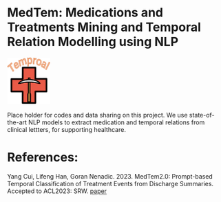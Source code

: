 # MedTem: Medications and Treatments Mining and Temporal Relation Modelling using NLP

<img src="https://github.com/HECTA-UoM/MedTem/blob/main/MedTem-logo-v1.png" width="100">



Place holder for codes and data sharing on this project.
We use state-of-the-art NLP models to extract medication and temporal relations from clinical lettters, for supporting healthcare. 

# References: 

Yang Cui, Lifeng Han, Goran Nenadic. 2023. 
MedTem2.0: Prompt-based Temporal Classification of Treatment Events from Discharge Summaries. Accepted to ACL2023: SRW. [paper](https://www.researchgate.net/publication/371575431_MedTem20_Prompt-based_Temporal_Classification_of_Treatment_Events_from_Discharge_Summaries)

